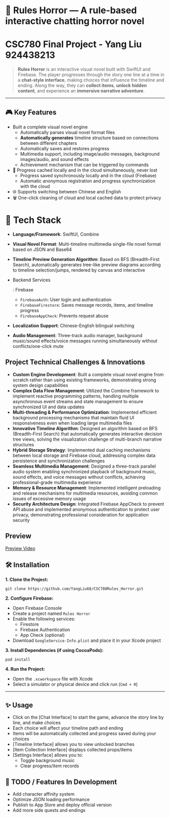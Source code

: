 
# 📱 Rules Horror — A rule-based interactive chatting horror novel

# CSC780 Final Project - Yang Liu 924438213

> **Rules Horror** is an interactive visual novel built with SwiftUI and Firebase. The player progresses through the story one line at a time in a **chat-style interface**, making choices that influence the timeline and ending. Along the way, they can **collect items**, **unlock hidden content**, and experience an **immersive narrative adventure**.

---

## 🎮 Key Features

- Built a complete visual novel engine
  - Automatically parses visual novel format files
  - **Automatically generates** timeline structure based on connections between different chapters
  - Automatically saves and restores progress
  - Multimedia support, including image/audio messages, background images/audio, and sound effects
  - Achievement mechanism that can be triggered by commands
- 🧾 Progress cached locally and in the cloud simultaneously, never lost
  - Progress saved synchronously locally and in the cloud (Firebase)
  - Automatic anonymous registration and progress synchronization with the cloud
- 🌐 Supports switching between Chinese and English
- 🗑️ One-click cleaning of cloud and local cached data to protect privacy

# 🧱 Tech Stack

- **Language/Framework**: SwiftUI, Combine

- **Visual Novel Format**: Multi-timeline multimedia single-file novel format based on JSON and Base64

- **Timeline Preview Generation Algorithm**: Based on BFS (Breadth-First Search), automatically generates tree-like preview diagrams according to timeline selection/jumps, rendered by canvas and interactive

- Backend Services

  : Firebase

  - `FirebaseAuth`: User login and authentication
  - `FirebaseFirestore`: Saves message records, items, and timeline progress
  - `FirebaseAppCheck`: Prevents request abuse

- **Localization Support**: Chinese-English bilingual switching

- **Audio Management**: Three-track audio manager, background music/sound effects/voice messages running simultaneously without conflicts/one-click mute

## Project Technical Challenges & Innovations

- **Custom Engine Development**: Built a complete visual novel engine from scratch rather than using existing frameworks, demonstrating strong system design capabilities
- **Complex Data Flow Management**: Utilized the Combine framework to implement reactive programming patterns, handling multiple asynchronous event streams and state management to ensure synchronized UI and data updates
- **Multi-threading & Performance Optimization**: Implemented efficient background processing mechanisms that maintain fluid UI responsiveness even when loading large multimedia files
- **Innovative Timeline Algorithm**: Designed an algorithm based on BFS (Breadth-First Search) that automatically generates interactive decision tree views, solving the visualization challenge of multi-branch narrative structures
- **Hybrid Storage Strategy**: Implemented dual caching mechanisms between local storage and Firebase cloud, addressing complex data persistence and synchronization challenges
- **Seamless Multimedia Management**: Designed a three-track parallel audio system enabling synchronized playback of background music, sound effects, and voice messages without conflicts, achieving professional-grade multimedia experience
- **Memory & Resource Management**: Implemented intelligent preloading and release mechanisms for multimedia resources, avoiding common issues of excessive memory usage
- **Security Architecture Design**: Integrated Firebase AppCheck to prevent API abuse and implemented anonymous authentication to protect user privacy, demonstrating professional consideration for application security

## Preview

[Preview Video](preview/preview.mp4)

## 🛠️ Installation

**1. Clone the Project:**

```
git clone https://github.com/YangLiu68/CSC780Rules_Horror.git
```

**2. Configure Firebase:**

- Open Firebase Console
- Create a project named `Rules Horror`
- Enable the following services:
  - Firestore
  - Firebase Authentication
  - App Check (optional)
- Download `GoogleService-Info.plist` and place it in your Xcode project

**3. Install Dependencies (if using CocoaPods):**

```
pod install
```

**4. Run the Project:**

- Open the `.xcworkspace` file with Xcode
- Select a simulator or physical device and click run (`Cmd + R`)

---

## ✨ Usage

- Click on the [Chat Interface] to start the game, advance the story line by line, and make choices
- Each choice will affect your timeline path and ending
- Items will be automatically collected and progress saved during your choices
- [Timeline Interface] allows you to view unlocked branches
- [Item Collection Interface] displays collected props/items
- [Settings Interface] allows you to:
  - Toggle background music
  - Clear progress/item records

## 🧪 TODO / Features In Development

- Add character affinity system
- Optimize JSON loading performance
- Publish to App Store and deploy official version
- Add more side quests and endings



